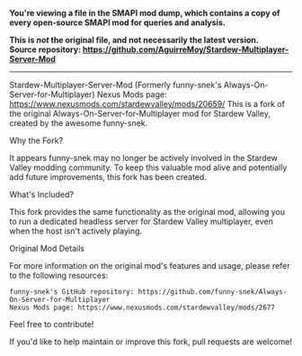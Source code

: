**You're viewing a file in the SMAPI mod dump, which contains a copy of every open-source SMAPI mod
for queries and analysis.**

**This is _not_ the original file, and not necessarily the latest version.**  
**Source repository: https://github.com/AguirreMoy/Stardew-Multiplayer-Server-Mod**

----

Stardew-Multiplayer-Server-Mod (Formerly funny-snek's Always-On-Server-for-Multiplayer)
Nexus Mods page: https://www.nexusmods.com/stardewvalley/mods/20659/
This is a fork of the original Always-On-Server-for-Multiplayer mod for Stardew Valley, created by the awesome funny-snek.

Why the Fork?

It appears funny-snek may no longer be actively involved in the Stardew Valley modding community. To keep this valuable mod alive and potentially add future improvements, this fork has been created.

What's Included?

This fork provides the same functionality as the original mod, allowing you to run a dedicated headless server for Stardew Valley multiplayer, even when the host isn't actively playing.

Original Mod Details

For more information on the original mod's features and usage, please refer to the following resources:

    funny-snek's GitHub repository: https://github.com/funny-snek/Always-On-Server-for-Multiplayer
    Nexus Mods page: https://www.nexusmods.com/stardewvalley/mods/2677

Feel free to contribute!

If you'd like to help maintain or improve this fork, pull requests are welcome!